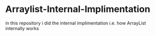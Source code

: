 # Arraylist-Internal-Implimentation
in this repository i did the internal implimentation i.e. how ArrayList internally works
